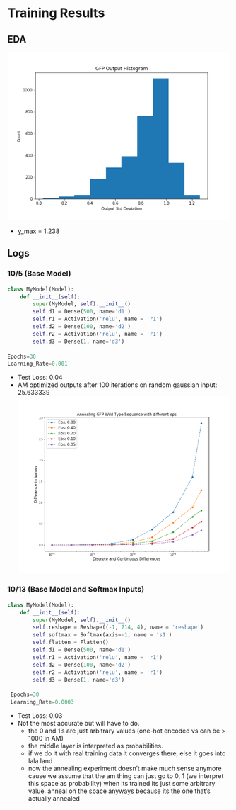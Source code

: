 # Training Results 

## EDA
![GFP Output Histogram](../plots/gfp_output_histogram.png)
- y_max = 1.238

## Logs
### 10/5 (Base Model)

```python
class MyModel(Model):
    def __init__(self):
        super(MyModel, self).__init__()
        self.d1 = Dense(500, name='d1')
        self.r1 = Activation('relu', name = 'r1')
        self.d2 = Dense(100, name='d2')
        self.r2 = Activation('relu', name = 'r1')
        self.d3 = Dense(1, name='d3')

Epochs=30
Learning_Rate=0.001
```
- Test Loss: 0.04
- AM optimized outputs after 100 iterations on random gaussian input: 25.633339
![GFP Wild Type Annealing](../plots/10_5_annealing_gfp_wild_type_seq_with_different_eps.png)

### 10/13 (Base Model and Softmax Inputs)

```python
class MyModel(Model):
    def __init__(self):
        super(MyModel, self).__init__()
        self.reshape = Reshape((-1, 714, 4), name = 'reshape')
        self.softmax = Softmax(axis=-1, name = 's1')
        self.flatten = Flatten()
        self.d1 = Dense(500, name='d1')
        self.r1 = Activation('relu', name = 'r1')
        self.d2 = Dense(100, name='d2')
        self.r2 = Activation('relu', name = 'r1')
        self.d3 = Dense(1, name='d3')
        
 Epochs=30
 Learning_Rate=0.0003
 ```
- Test Loss: 0.03
- Not the most accurate but will have to do. 
    - the 0 and 1’s are just arbitrary values (one-hot encoded vs can be > 1000 in AM)
    - the middle layer is interpreted as probabilities. 
    - if we do it with real training data it converges there, else it goes into lala land
    - now the annealing experiment doesn’t make much sense anymore cause we assume that the am thing can just go to 0, 1 (we interpret this space as probability) when its trained its just some arbitrary value. anneal on the space anyways because its the one that’s actually annealed

     
